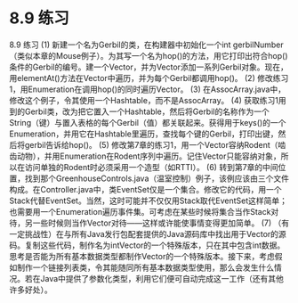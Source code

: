 # 8.9 练习

8.9 练习
(1) 新建一个名为Gerbil的类，在构建器中初始化一个int gerbilNumber（类似本章的Mouse例子）。为其写一个名为hop()的方法，用它打印出符合hop()条件的Gerbil的编号。建一个Vector，并为Vector添加一系列Gerbil对象。现在，用elementAt()方法在Vector中遍历，并为每个Gerbil都调用hop()。
(2) 修改练习1，用Enumeration在调用hop()的同时遍历Vector。
(3) 在AssocArray.java中，修改这个例子，令其使用一个Hashtable，而不是AssocArray。
(4) 获取练习1用到的Gerbil类，改为把它置入一个Hashtable，然后将Gerbil的名称作为一个String（键）与置入表格的每个Gerbil（值）都关联起来。获得用于keys()的一个Enumeration，并用它在Hashtable里遍历，查找每个键的Gerbil，打印出键，然后将gerbil告诉给hop()。
(5) 修改第7章的练习1，用一个Vector容纳Rodent（啮齿动物），并用Enumeration在Rodent序列中遍历。记住Vector只能容纳对象，所以在访问单独的Rodent时必须采用一个造型（如RTTI）。
(6) 转到第7章的中间位置，找到那个GreenhouseControls.java（温室控制）例子，该例应该由三个文件构成。在Controller.java中，类EventSet仅是一个集合。修改它的代码，用一个Stack代替EventSet。当然，这时可能并不仅仅用Stack取代EventSet这样简单；也需要用一个Enumeration遍历事件集。可考虑在某些时候将集合当作Stack对待，另一些时候则当作Vector对待——这样或许能使事情变得更加简单。
(7) （有一定挑战性）在与所有Java发行包配套提供的Java源码库中找出用于Vector的源码。复制这些代码，制作名为intVector的一个特殊版本，只在其中包含int数据。思考是否能为所有基本数据类型都制作Vector的一个特殊版本。接下来，考虑假如制作一个链接列表类，令其能随同所有基本数据类型使用，那么会发生什么情况。若在Java中提供了参数化类型，利用它们便可自动完成这一工作（还有其他许多好处）。

